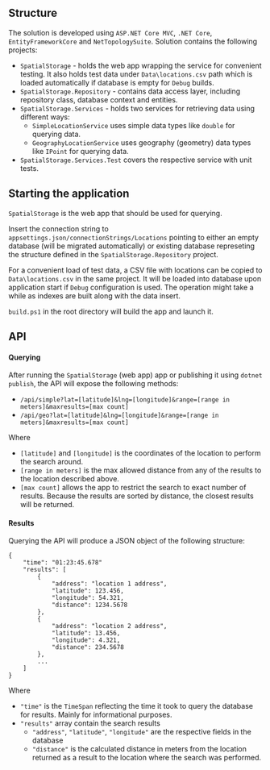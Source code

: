 ## Structure

The solution is developed using `ASP.NET Core MVC`, `.NET Core`, `EntityFrameworkCore` and `NetTopologySuite`.
Solution contains the following projects:

* `SpatialStorage` - holds the web app wrapping the service for convenient testing. It also holds test data under `Data\locations.csv` path which is loaded automatically if database is empty for `Debug` builds.
* `SpatialStorage.Repository` - contains data access layer, including repository class, database context and entities.
* `SpatialStorage.Services` - holds two services for retrieving data using different ways:
  * `SimpleLocationService` uses simple data types like `double` for querying data.
  * `GeographyLocationService` uses geography (geometry) data types like `IPoint` for querying data.
* `SpatialStorage.Services.Test` covers the respective service with unit tests.

## Starting the application

`SpatialStorage` is the web app that should be used for querying.

Insert the connection string to `appsettings.json/connectionStrings/Locations` pointing to either an empty database (will be migrated automatically) or existing database represeting the structure defined in the `SpatialStorage.Repository` project.

For a convenient load of test data, a CSV file with locations can be copied to `Data\locations.csv` in the same project. It will be loaded into database upon application start if `Debug` configuration is used. The operation might take a while as indexes are built along with the data insert.

`build.ps1` in the root directory will build the app and launch it.

## API

#### Querying

After running the `SpatialStorage` (web app) app or publishing it using `dotnet publish`, the API will expose the following methods:

* `/api/simple?lat=[latitude]&lng=[longitude]&range=[range in meters]&maxresults=[max count]`
* `/api/geo?lat=[latitude]&lng=[longitude]&range=[range in meters]&maxresults=[max count]`

Where
* `[latitude]` and `[longitude]` is the coordinates of the location to perform the search around.
* `[range in meters]` is the max allowed distance from any of the results to the location described above.
* `[max count]` allows the app to restrict the search to exact number of results. Because the results are sorted by distance, the closest results will be returned.

#### Results

Querying the API will produce a JSON object of the following structure:

````
{
    "time": "01:23:45.678"
    "results": [
        {
            "address": "location 1 address",
            "latitude": 123.456,
            "longitude": 54.321,
            "distance": 1234.5678
        },
        {
            "address": "location 2 address",
            "latitude": 13.456,
            "longitude": 4.321,
            "distance": 234.5678
        },
        ...
    ]
}
````

Where

* `"time"` is the `TimeSpan` reflecting the time it took to query the database for results. Mainly for informational purposes.
* `"results"` array contain the search results
  * `"address"`, `"latitude"`, `"longitude"` are the respective fields in the database
  * `"distance"` is the calculated distance in meters from the location returned as a result to the location where the search was performed.